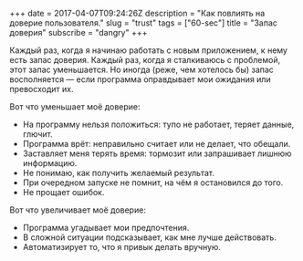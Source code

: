 +++
date = 2017-04-07T09:24:26Z
description = "Как повлиять на доверие пользователя."
slug = "trust"
tags = ["60-sec"]
title = "Запас доверия"
subscribe = "dangry"
+++

Каждый раз, когда я начинаю работать с новым приложением, к нему есть запас доверия. Каждый раз, когда я сталкиваюсь с проблемой, этот запас уменьшается. Но иногда (реже, чем хотелось бы) запас восполняется — если программа оправдывает мои ожидания или превосходит их.

Вот что уменьшает моё доверие:

- На программу нельзя положиться: тупо не работает, теряет данные, глючит.
- Программа врёт: неправильно считает или не делает, что обещали.
- Заставляет меня терять время: тормозит или запрашивает лишнюю информацию.
- Не понимаю, как получить желаемый результат.
- При очередном запуске не помнит, на чём я остановился до того.
- Не прощает ошибок.

Вот что увеличивает моё доверие:

- Программа угадывает мои предпочтения.
- В сложной ситуации подсказывает, как мне лучше действовать.
- Автоматизирует то, что я привык делать вручную.
